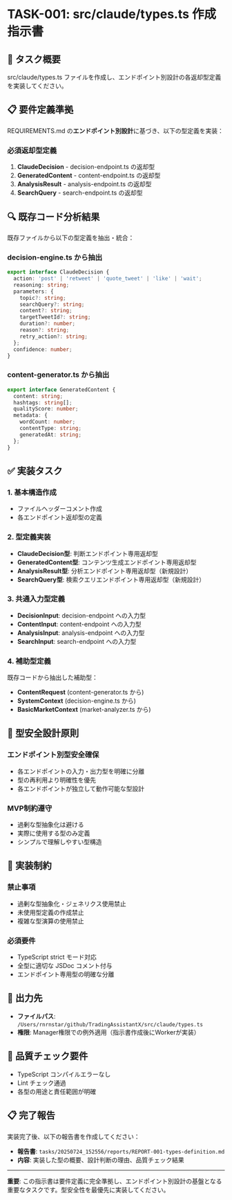 # TASK-001: src/claude/types.ts 作成指示書

## 🎯 タスク概要
src/claude/types.ts ファイルを作成し、エンドポイント別設計の各返却型定義を実装してください。

## 📋 要件定義準拠
REQUIREMENTS.md の**エンドポイント別設計**に基づき、以下の型定義を実装：

### 必須返却型定義
1. **ClaudeDecision** - decision-endpoint.ts の返却型
2. **GeneratedContent** - content-endpoint.ts の返却型  
3. **AnalysisResult** - analysis-endpoint.ts の返却型
4. **SearchQuery** - search-endpoint.ts の返却型

## 🔍 既存コード分析結果
既存ファイルから以下の型定義を抽出・統合：

### decision-engine.ts から抽出
```typescript
export interface ClaudeDecision {
  action: 'post' | 'retweet' | 'quote_tweet' | 'like' | 'wait';
  reasoning: string;
  parameters: {
    topic?: string;
    searchQuery?: string;
    content?: string;
    targetTweetId?: string;
    duration?: number;
    reason?: string;
    retry_action?: string;
  };
  confidence: number;
}
```

### content-generator.ts から抽出
```typescript
export interface GeneratedContent {
  content: string;
  hashtags: string[];
  qualityScore: number;
  metadata: {
    wordCount: number;
    contentType: string;
    generatedAt: string;
  };
}
```

## ✅ 実装タスク

### 1. 基本構造作成
- ファイルヘッダーコメント作成
- 各エンドポイント返却型の定義

### 2. 型定義実装
- **ClaudeDecision型**: 判断エンドポイント専用返却型
- **GeneratedContent型**: コンテンツ生成エンドポイント専用返却型
- **AnalysisResult型**: 分析エンドポイント専用返却型（新規設計）
- **SearchQuery型**: 検索クエリエンドポイント専用返却型（新規設計）

### 3. 共通入力型定義
- **DecisionInput**: decision-endpoint への入力型
- **ContentInput**: content-endpoint への入力型
- **AnalysisInput**: analysis-endpoint への入力型  
- **SearchInput**: search-endpoint への入力型

### 4. 補助型定義
既存コードから抽出した補助型：
- **ContentRequest** (content-generator.ts から)
- **SystemContext** (decision-engine.ts から)
- **BasicMarketContext** (market-analyzer.ts から)

## 📏 型安全設計原則

### エンドポイント別型安全確保
- 各エンドポイントの入力・出力型を明確に分離
- 型の再利用より明確性を優先
- 各エンドポイントが独立して動作可能な型設計

### MVP制約遵守
- 過剰な型抽象化は避ける
- 実際に使用する型のみ定義
- シンプルで理解しやすい型構造

## 🚫 実装制約

### 禁止事項
- 過剰な型抽象化・ジェネリクス使用禁止
- 未使用型定義の作成禁止
- 複雑な型演算の使用禁止

### 必須要件
- TypeScript strict モード対応
- 全型に適切な JSDoc コメント付与
- エンドポイント専用型の明確な分離

## 📂 出力先
- **ファイルパス**: `/Users/rnrnstar/github/TradingAssistantX/src/claude/types.ts`
- **権限**: Manager権限での例外適用（指示書作成後にWorkerが実装）

## 🔄 品質チェック要件
- TypeScript コンパイルエラーなし
- Lint チェック通過
- 各型の用途と責任範囲が明確

## 📋 完了報告
実装完了後、以下の報告書を作成してください：
- **報告書**: `tasks/20250724_152556/reports/REPORT-001-types-definition.md`
- **内容**: 実装した型の概要、設計判断の理由、品質チェック結果

---
**重要**: この指示書は要件定義に完全準拠し、エンドポイント別設計の基盤となる重要なタスクです。型安全性を最優先に実装してください。